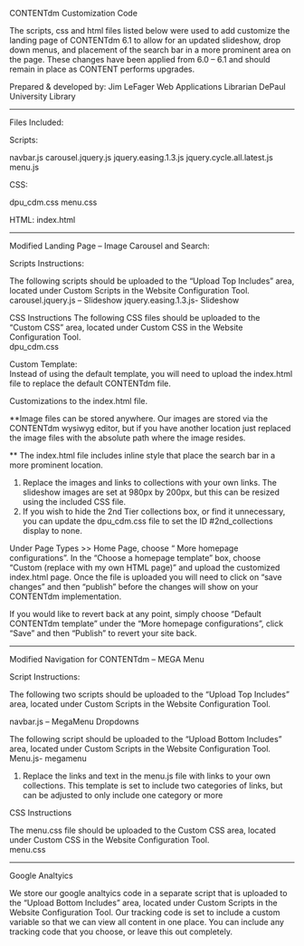 CONTENTdm Customization Code



The scripts, css and html files listed below were used to add customize the landing page of CONTENTdm 6.1 to allow for an updated slideshow, drop down menus, and placement of the search bar in a more prominent area on the page.  These changes have been applied from 6.0 – 6.1 and should remain in place as CONTENT performs upgrades.  

Prepared & developed by:
Jim LeFager
Web Applications Librarian
DePaul University Library


--------------------------------------------------
Files Included:  

Scripts: 

navbar.js
carousel.jquery.js
jquery.easing.1.3.js
jquery.cycle.all.latest.js
menu.js

CSS:

dpu_cdm.css
menu.css

HTML:
index.html

--------------------------------------------------
Modified Landing Page – Image Carousel and Search:  

Scripts Instructions:  

The following scripts should be uploaded to the “Upload Top Includes” area, located under Custom Scripts in the Website Configuration Tool. 
carousel.jquery.js – Slideshow
jquery.easing.1.3.js- Slideshow


CSS Instructions
The following CSS files should be uploaded to the “Custom CSS” area, located under Custom CSS in the Website Configuration Tool.  
dpu_cdm.css



Custom Template:  
Instead of using the default template, you will need to upload the index.html file to replace the default CONTENTdm file.  

Customizations to the index.html file. 
 
 **Image files can be stored anywhere.  Our images are stored via the CONTENTdm wysiwyg editor, but if you have another location just replaced the image files with the absolute path where the image resides.  

**  The index.html file includes inline style that place the search bar in a more prominent location.  

1.	Replace the images and links to collections with your own links.  The slideshow images are set at 980px by 200px, but this can be resized using the included CSS file. 
2.	If you wish to hide the 2nd Tier collections box, or find it unnecessary, you can update the dpu_cdm.css file to set the ID #2nd_collections display to none.  

Under Page Types >> Home Page, choose “ More homepage configurations”.  In the “Choose a homepage template” box, choose “Custom (replace with my own HTML page)” and upload the customized index.html page.  Once the file is uploaded you will need to click on “save changes” and then “publish” before the changes will show on your CONTENTdm implementation.  

If you would like to revert back at any point, simply choose “Default CONTENTdm template” under the “More homepage configurations”, click “Save” and then “Publish” to revert your site back.


------------------------------------------

Modified Navigation for CONTENTdm – MEGA Menu 

Script Instructions: 

The following two scripts should be uploaded to the “Upload Top Includes” area, located under Custom Scripts in the Website Configuration Tool. 

navbar.js – MegaMenu Dropdowns

The following script should be uploaded to the “Upload Bottom Includes” area, located under Custom Scripts in the Website Configuration Tool. 
Menu.js- megamenu	
1.	Replace the links and text in the menu.js file with links to your own collections.  This template is set to include two categories of links, but can be adjusted to only include one category or more

CSS Instructions 

The menu.css file should be uploaded to the Custom CSS area, located under Custom CSS in the Website Configuration Tool.  
menu.css


------------------------------------------
Google Analtyics

We store our google analtyics code in a separate script that is uploaded to the “Upload Bottom Includes” area, located under Custom Scripts in the Website Configuration Tool. Our tracking code is set to include a custom variable so that we can view all content in one place.  You can include any tracking code that you choose, or leave this out completely.  